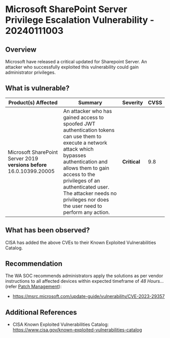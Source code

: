 # Microsoft SharePoint Server Privilege Escalation Vulnerability - 20240111003


## Overview

Microsoft have released a critical updated for Sharepoint Server. An attacker who successfully exploited this vulnerability could gain administrator privileges.


## What is vulnerable?

| Product(s) Affected | Summary | Severity | CVSS
| --- | --- |--- | --- |
| Microsoft SharePoint Server 2019 **versions before** 16.0.10399.20005  | An attacker who has gained access to spoofed JWT authentication tokens can use them to execute a network attack which bypasses authentication and allows them to gain access to the privileges of an authenticated user. The attacker needs no privileges nor does the user need to perform any action. | **Critical** | 9.8 |

## What has been observed?

CISA has added the above CVEs to their Known Exploited Vulnerabilities Catalog.

## Recommendation

The WA SOC recommends administrators apply the solutions as per vendor instructions to all affected devices within expected timeframe of *48 Hours...* (refer [Patch Management](../guidelines/patch-management.md)):

- <https://msrc.microsoft.com/update-guide/vulnerability/CVE-2023-29357>

## Additional References

- CISA Known Exploited Vulnerabilities Catalog: <https://www.cisa.gov/known-exploited-vulnerabilities-catalog>
